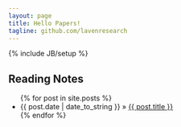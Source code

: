 ```yaml
---
layout: page
title: Hello Papers!
tagline: github.com/lavenresearch
---
```

{% include JB/setup %}

## Reading Notes

<ul class="posts">
  {% for post in site.posts %}
    <li><span>{{ post.date | date_to_string }}</span> &raquo; <a href="{{ BASE_PATH }}{{ post.url }}">{{ post.title }}</a></li>
  {% endfor %}
</ul>


